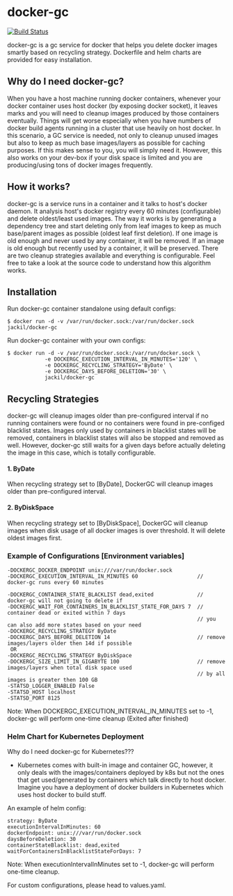 # docker-gc 
[![Build Status](https://travis-ci.org/JasonStein/docker-gc.svg?branch=master)](https://travis-ci.org/JasonStein/docker-gc)

docker-gc is a gc service for docker that helps you delete docker images smartly based on recycling strategy. Dockerfile and helm charts are provided for easy installation.

## Why do I need docker-gc?
When you have a host machine running docker containers, whenever your docker container uses host docker (by exposing docker socket), it leaves marks and you will need to cleanup images produced by those containers eventually. Things will get worse especially when you have numbers of docker build agents running in a cluster that use heavily on host docker. In this scenario, a GC service is needed, not only to cleanup unused images but also to keep as much base images/layers as possible for caching purposes. If this makes sense to you, you will simply need it. However, this also works on your dev-box if your disk space is limited and you are producing/using tons of docker images frequently.

## How it works?
docker-gc is a service runs in a container and it talks to host's docker daemon. It analysis host's docker registry every 60 minutes (configurable) and delete oldest/least used images. The way it works is by generating a dependency tree and start deleting only from leaf images to keep as much base/parent images as possible (oldest leaf first deletion). If one image is old enough and never used by any container, it will be removed. If an image is old enough but recently used by a container, it will be preserved. There are two cleanup strategies available and everything is configurable. Feel free to take a look at the source code to understand how this algorithm works.

## Installation

Run docker-gc container standalone using default configs:
```
$ docker run -d -v /var/run/docker.sock:/var/run/docker.sock jackil/docker-gc
```
Run docker-gc container with your own configs:
```
$ docker run -d -v /var/run/docker.sock:/var/run/docker.sock \
	        -e DOCKERGC_EXECUTION_INTERVAL_IN_MINUTES='120' \
	        -e DOCKERGC_RECYCLING_STRATEGY='ByDate' \
	        -e DOCKERGC_DAYS_BEFORE_DELETION='30' \
	        jackil/docker-gc
```

## Recycling Strategies
docker-gc will cleanup images older than pre-configured interval if no running containers were found or no containers were found in pre-configed blacklist states. Images only used by containers in blacklist states will be removed, containers in blacklist states will also be stopped and removed as well. However, docker-gc still waits for a given days before actually deleting the image in this case, which is totally configurable.
    
#### 1. ByDate
When recycling strategy set to [ByDate], DockerGC will cleanup images older than pre-configured interval.
    
#### 2. ByDiskSpace
When recycling strategy set to [ByDiskSpace], DockerGC will cleanup images when disk usage of all docker images is over threshold. It will delete oldest images first.


### Example of Configurations [Environment variables]

    -DOCKERGC_DOCKER_ENDPOINT unix:///var/run/docker.sock
    -DOCKERGC_EXECUTION_INTERVAL_IN_MINUTES 60                   // docker-gc runs every 60 minutes

    -DOCKERGC_CONTAINER_STATE_BLACKLIST dead,exited              // docker-gc will not going to delete if
    -DOCKERGC_WAIT_FOR_CONTAINERS_IN_BLACKLIST_STATE_FOR_DAYS 7  // container dead or exited within 7 days
                                                                 // you can also add more states based on your need
    -DOCKERGC_RECYCLING_STRATEGY ByDate
    -DOCKERGC_DAYS_BEFORE_DELETION 14                            // remove images/layers older then 14d if possible
     OR
    -DOCKERGC_RECYCLING_STRATEGY ByDiskSpace
    -DOCKERGC_SIZE_LIMIT_IN_GIGABYTE 100                         // remove images/layers when total disk space used
                                                                 // by all images is greater then 100 GB
    -STATSD_LOGGER_ENABLED False                                
    -STATSD_HOST localhost
    -STATSD_PORT 8125

Note: When DOCKERGC_EXECUTION_INTERVAL_IN_MINUTES set to -1, docker-gc will perform one-time cleanup (Exited after finished)


### Helm Chart for Kubernetes Deployment

Why do I need docker-gc for Kubernetes???

- Kubernetes comes with built-in image and container GC, however, it only deals with the images/containers deployed by k8s but not the ones that get used/generated by containers which talk directly to host docker. Imagine you have a deployment of docker builders in Kubernetes which uses host docker to build stuff.

An example of helm config:

    strategy: ByDate
    executionIntervalInMinutes: 60
    dockerEndpoint: unix:///var/run/docker.sock
    daysBeforeDeletion: 30
    containerStateBlacklist: dead,exited
    waitForContainersInBlacklistStateForDays: 7
   
Note: When executionIntervalInMinutes set to -1, docker-gc will perform one-time cleanup.

For custom configurations, please head to values.yaml.

